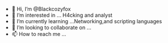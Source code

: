 - 👋 Hi, I’m @Blackcozyfox
- 👀 I’m interested in ... H4cking and analyst
- 🌱 I’m currently learning ...Networking,and scripting languages
- 💞️ I’m looking to collaborate on ...
- 📫 How to reach me ...

<!---
Blackcozyfox/Blackcozyfox is a ✨ special ✨ repository because its `README.md` (this file) appears on your GitHub profile.
You can click the Preview link to take a look at your changes.
--->
